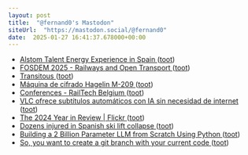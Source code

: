 ```yaml
---
layout: post
title:  "@fernand0's Mastodon"
siteUrl:  "https://mastodon.social/@fernand0"
date:  2025-01-27 16:41:37.678000+00:00
---
```

*  [Alstom Talent Energy Experience in Spain  ](https://www.alstom.com/alstom-talent-energy-experience-spain) ([toot](https://mastodon.social/@fernand0/113901312257284679))
*  [FOSDEM 2025 - Railways and Open Transport ](https://fosdem.org/2025/schedule/track/railways) ([toot](https://mastodon.social/@fernand0/113901040695773092))
*  [Transitous ](https://transitous.org) ([toot](https://mastodon.social/@fernand0/113900401076665385))
*  [Máquina de cifrado Hagelin M-209 ](https://www.flickr.com/photos/fernand0/54270138699) ([toot](https://mastodon.social/@fernand0/113900179495703013))
*  [Conferences - RailTech Belgium  ](https://www.railtechbelgium.com/conferences/) ([toot](https://mastodon.social/@fernand0/113900007652866813))
*  [VLC ofrece subtítulos automáticos con IA sin necesidad de internet ](https://wwwhatsnew.com/2025/01/11/vlc-ofrece-subtitulos-automaticos-con-ia-sin-necesidad-de-internet) ([toot](https://mastodon.social/@fernand0/113899799167715363))
*  [The 2024 Year in Review \| Flickr ](https://www.flickr.com/year-in-review/2024) ([toot](https://mastodon.social/@fernand0/113899645147527174))
*  [Dozens injured in Spanish ski lift collapse ](https://www.telegraph.co.uk/world-news/2025/01/18/dozens-injured-spanish-ski-lift-collapse) ([toot](https://mastodon.social/@fernand0/113898659767907045))
*  [Building a 2 Billion Parameter LLM from Scratch Using Python ](https://levelup.gitconnected.com/building-a-2-billion-parameter-llm-from-scratch-using-python-1325cb05d6f) ([toot](https://mastodon.social/@fernand0/113898007186012649))
*  [So, you want to create a git branch with your current code ](https://dev.to/fernand0/so-you-want-to-create-a-git-branch-with-your-current-code-392) ([toot](https://mastodon.social/@fernand0/113897919417652575))
